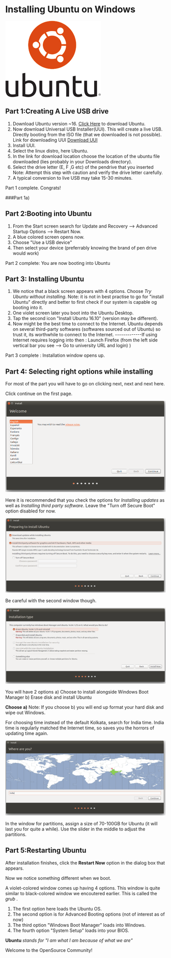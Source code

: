 # Installing Ubuntu on Windows


![Image](https://github.com/MaximumEndurance/Ubuntu-Blog/blob/master/ubuntu-logo112.png?raw=true)



## Part 1:Creating A Live USB drive

1. Download Ubuntu version ~16. [Click Here](releases.ubuntu.com/16.04.1/ubuntu-16.04.1-desktop-amd64.iso?_ga=1.267151886.1068213053.1475231553) to download Ubuntu. 
2. Now download Universal USB Installer(UUI). This will create a live USB. Directly booting from the ISO file (that we downloaded is not possible). Link for downloading UUI
	[Download UUI](https://www.pendrivelinux.com/downloads/Universal-USB-Installer/Universal-USB-Installer-1.9.7.0.exe)
3. Install UUI.
4. Select the linux distro, here Ubuntu.
5. In the link for download location  choose the location of the ubuntu file downloaded (lies probably in your Downloads directory).
6. Select the drive letter (E, F ,G etc) of the pendrive that you inserted 
	Note: Attempt this step with caution and verify the drive letter carefully.  
7. A typical conversion to live USB may take 15-30 minutes.

Part 1 complete. Congrats!

###Part 1a) 

## Part 2:Booting into Ubuntu

1. From the Start screen search for Update and Recovery --> Advanced Startup Options --> Restart Now.
2. A blue colored screen opens now.
3. Choose "Use a USB device"
4. Then select your device (preferrably knowing the brand of pen drive would work)

Part 2 complete: You are now booting into Ubuntu

## Part 3: Installing Ubuntu

1. We notice that a black screen appears with 4 options.
Choose _Try Ubuntu without installing_. 
Note: it is not in best practise to go for "install Ubuntu" directly and better to first check if our system is capable og booting into it.
2. One violet screen later you boot into the Ubuntu Desktop.
3. Tap the second icon "Install Ubuntu 16.10" (version may be different).
4. Now might be the best time to connect to the Internet. Ubuntu depends on several third-party softwares (softwares sourced out of Ubuntu) so trust it, its worthwhile to connect to the Internet.
-------------If using Internet requires logging into then
: Launch Firefox (from the left side vertical bar you see --> Go to university URL and login) )

Part 3 complete : Installation window opens up.

## Part 4: Selecting right options while installing

For most of the part you will have to go on clicking next, next and next here.

 Click continue on the first page.     

![Image](https://github.com/MaximumEndurance/Ubuntu-Blog/blob/gh-pages/Screenshot%20from%202017-01-09%2001-01-17.png?raw=true)

Here it is recommended that you check the options for _Installing updates_ as well as _Installing third party software_.
Leave the "Turn off Secure Boot" option disabled for now.

![Image](https://github.com/MaximumEndurance/Ubuntu-Blog/blob/gh-pages/Screenshot%20from%202017-01-09%2001-01-56.png?raw=true)

 Be careful with the second window though.

![Image](https://github.com/MaximumEndurance/Ubuntu-Blog/blob/gh-pages/Screenshot%20from%202017-01-09%2001-04-34.png?raw=true)
	
You will have 2 options
a) Choose to install alongside Windows Boot Manager
b) Erase disk and install Ubuntu
	
**Choose a)**
Note: If you choose b) you will end up  format your hard disk and wipe out Windows.
	
 For choosing time instead of the default Kolkata, search for India time. India time is regularly matched the Internet time, so saves you the horrors of updating time again.

![Image](https://github.com/MaximumEndurance/Ubuntu-Blog/blob/gh-pages/Screenshot%20from%202017-01-09%2001-06-49.png?raw=true)

 In the window for partitions, assign a size of 70-100GB for Ubuntu (it will last you for quite a while). Use the slider in the middle to adjust the partitions.
 
## Part 5:Restarting Ubuntu

After installation finishes, click the **Restart Now** option in the dialog box that appears.

Now we notice something different when we boot.

A violet-colored window comes up having 4 options. This window is quite similar to black-colored window we encoutered earlier.
This is called the _grub_ . 

1. The first option here loads the Ubuntu OS.
2. The second option is for Advanced Booting options (not of interest as of now)
3. The third option "Windows Boot Manager" loads into Windows.
4. The fourth option "System Setup" loads into your BIOS.

**Ubuntu** _stands for "I am what I am because of what we are"_

Welcome to the OpenSource Community!
